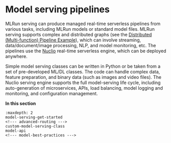 # Model serving pipelines

MLRun serving can produce managed real-time serverless pipelines from various tasks, including MLRun models or standard model files. MLRun serving supports complex and distributed graphs (see the [Distributed (Multi-function) Pipeline Example](./distributed-graph.html)), which can involve streaming, data/document/image processing, NLP, and model monitoring, etc. The pipelines use the [Nuclio](https://nuclio.io/) real-time serverless engine, which can be deployed anywhere. 

Simple model serving classes can be written in Python or be taken from a set of pre-developed ML/DL classes. The code can handle complex data, feature preparation, and binary data (such as images and video files). The Nuclio serving engine supports the full model-serving life cycle, including auto-generation of microservices, APIs, load balancing, model logging and monitoring, and configuration management.

**In this section**

```{toctree}
:maxdepth: 2
model-serving-get-started
<!--- advanced-routing --->
custom-model-serving-class
model-api
<!--- model-best-practices --->
```
